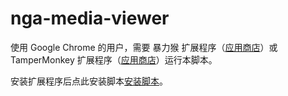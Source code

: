 # nga-media-viewer
使用 Google Chrome 的用户，需要 暴力猴 扩展程序（[应用商店](https://chrome.google.com/webstore/detail/violent-monkey/jinjaccalgkegednnccohejagnlnfdag?hl=zh-CN)）或 TamperMonkey 扩展程序（[应用商店](https://chrome.google.com/webstore/detail/tampermonkey/dhdgffkkebhmkfjojejmpbldmpobfkfo?hl=zh-CN)）运行本脚本。

安装扩展程序后点此安装脚本[安装脚本](https://github.com/slime7/nga-media-viewer/nga-media-viewer.user.js)。
